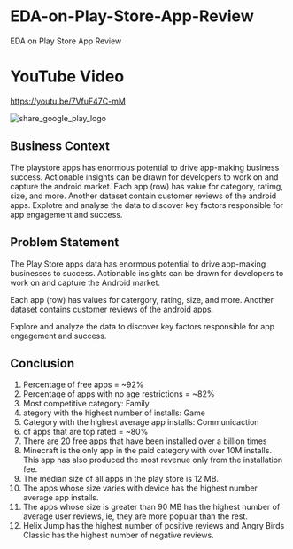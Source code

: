 # EDA-on-Play-Store-App-Review
EDA on Play Store App Review

# YouTube Video
https://youtu.be/7VfuF47C-mM

![share_google_play_logo](https://user-images.githubusercontent.com/111626329/224526594-efb0c20d-f4e6-49c2-a560-63f3c444416b.png)

## Business Context

The playstore apps has enormous potential to drive app-making business success. Actionable insights can be drawn for developers to work on and capture the android market. Each app (row) has value for category, ratimg, size, and more. Another dataset contain customer reviews of the android apps. Explotre and analyse the data to discover key factors responsible for app engagement and success.

## Problem Statement

The Play Store apps data has enormous potential to drive app-making businesses to success. Actionable insights can be drawn for developers to work on and capture the Android market.

Each app (row) has values for catergory, rating, size, and more. Another dataset contains customer reviews of the android apps.

Explore and analyze the data to discover key factors responsible for app engagement and success.

## Conclusion
1. Percentage of free apps = ~92% <br> 
2. Percentage of apps with no age restrictions = ~82% <br> 
3. Most competitive category: Family <br> 
4. ategory with the highest number of installs: Game <br> 
5. Category with the highest average app installs: Communicaction <br> 
6.  of apps that are top rated = ~80% <br> 
7. There are 20 free apps that have been installed over a billion times <br> 
8. Minecraft is the only app in the paid category with over 10M installs. This app has also produced the most revenue only from the installation fee. <br> 
9. The median size of all apps in the play store is 12 MB. <br> 
10. The apps whose size varies with device has the highest number average app installs. <br> 
11. The apps whose size is greater than 90 MB has the highest number of average user reviews, ie, they are more popular than the rest. <br> 
12. Helix Jump has the highest number of positive reviews and Angry Birds Classic has the highest number of negative reviews. <br> 
